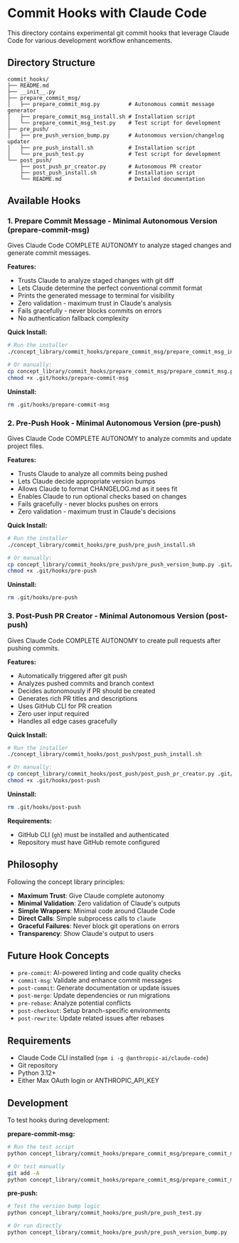 # Commit Hooks with Claude Code

This directory contains experimental git commit hooks that leverage Claude Code for various development workflow enhancements.

## Directory Structure

```
commit_hooks/
├── README.md
├── __init__.py
├── prepare_commit_msg/
│   ├── prepare_commit_msg.py         # Autonomous commit message generator
│   ├── prepare_commit_msg_install.sh # Installation script
│   └── prepare_commit_msg_test.py    # Test script for development
├── pre_push/
│   ├── pre_push_version_bump.py      # Autonomous version/changelog updater
│   ├── pre_push_install.sh           # Installation script
│   └── pre_push_test.py              # Test script for development
└── post_push/
    ├── post_push_pr_creator.py       # Autonomous PR creator
    ├── post_push_install.sh          # Installation script
    └── README.md                     # Detailed documentation
```

## Available Hooks

### 1. Prepare Commit Message - Minimal Autonomous Version (prepare-commit-msg)

Gives Claude Code COMPLETE AUTONOMY to analyze staged changes and generate commit messages.

**Features:**
- Trusts Claude to analyze staged changes with git diff
- Lets Claude determine the perfect conventional commit format
- Prints the generated message to terminal for visibility
- Zero validation - maximum trust in Claude's analysis
- Fails gracefully - never blocks commits on errors
- No authentication fallback complexity

**Quick Install:**
```bash
# Run the installer
./concept_library/commit_hooks/prepare_commit_msg/prepare_commit_msg_install.sh

# Or manually:
cp concept_library/commit_hooks/prepare_commit_msg/prepare_commit_msg.py .git/hooks/prepare-commit-msg
chmod +x .git/hooks/prepare-commit-msg
```

**Uninstall:**
```bash
rm .git/hooks/prepare-commit-msg
```

### 2. Pre-Push Hook - Minimal Autonomous Version (pre-push)

Gives Claude Code COMPLETE AUTONOMY to analyze commits and update project files.

**Features:**
- Trusts Claude to analyze all commits being pushed
- Lets Claude decide appropriate version bumps
- Allows Claude to format CHANGELOG.md as it sees fit
- Enables Claude to run optional checks based on changes
- Fails gracefully - never blocks pushes on errors
- Zero validation - maximum trust in Claude's decisions

**Quick Install:**
```bash
# Run the installer
./concept_library/commit_hooks/pre_push/pre_push_install.sh

# Or manually:
cp concept_library/commit_hooks/pre_push/pre_push_version_bump.py .git/hooks/pre-push
chmod +x .git/hooks/pre-push
```

**Uninstall:**
```bash
rm .git/hooks/pre-push
```

### 3. Post-Push PR Creator - Minimal Autonomous Version (post-push)

Gives Claude Code COMPLETE AUTONOMY to create pull requests after pushing commits.

**Features:**
- Automatically triggered after git push
- Analyzes pushed commits and branch context
- Decides autonomously if PR should be created
- Generates rich PR titles and descriptions
- Uses GitHub CLI for PR creation
- Zero user input required
- Handles all edge cases gracefully

**Quick Install:**
```bash
# Run the installer
./concept_library/commit_hooks/post_push/post_push_install.sh

# Or manually:
cp concept_library/commit_hooks/post_push/post_push_pr_creator.py .git/hooks/post-push
chmod +x .git/hooks/post-push
```

**Uninstall:**
```bash
rm .git/hooks/post-push
```

**Requirements:**
- GitHub CLI (`gh`) must be installed and authenticated
- Repository must have GitHub remote configured

## Philosophy

Following the concept library principles:
- **Maximum Trust**: Give Claude complete autonomy
- **Minimal Validation**: Zero validation of Claude's outputs
- **Simple Wrappers**: Minimal code around Claude Code
- **Direct Calls**: Simple subprocess calls to `claude`
- **Graceful Failures**: Never block git operations on errors
- **Transparency**: Show Claude's output to users

## Future Hook Concepts

- `pre-commit`: AI-powered linting and code quality checks
- `commit-msg`: Validate and enhance commit messages  
- `post-commit`: Generate documentation or update issues
- `post-merge`: Update dependencies or run migrations
- `pre-rebase`: Analyze potential conflicts
- `post-checkout`: Setup branch-specific environments
- `post-rewrite`: Update related issues after rebases

## Requirements

- Claude Code CLI installed (`npm i -g @anthropic-ai/claude-code`)
- Git repository
- Python 3.12+
- Either Max OAuth login or ANTHROPIC_API_KEY

## Development

To test hooks during development:

**prepare-commit-msg:**
```bash
# Run the test script
python concept_library/commit_hooks/prepare_commit_msg/prepare_commit_msg_test.py

# Or test manually
git add -A
python concept_library/commit_hooks/prepare_commit_msg/prepare_commit_msg.py .git/COMMIT_EDITMSG
```

**pre-push:**
```bash
# Test the version bump logic
python concept_library/commit_hooks/pre_push/pre_push_test.py

# Or run directly
python concept_library/commit_hooks/pre_push/pre_push_version_bump.py
```
